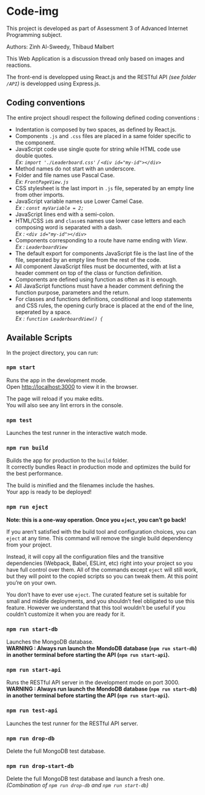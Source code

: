# Code-img

This project is developed as part of Assessment 3 of Advanced Internet Programming subject.

Authors: Zinh Al-Sweedy, Thibaud Malbert

This Web Application is a discussion thread only based on images and reactions.

The front-end is developped using React.js and the RESTful API *(see folder `/API`)* is developped using Express.js.

## Coding conventions

The entire project shoudl respect the following defined coding conventions :

* Indentation is composed by two spaces, as defined by React.js.
* Components `.js` and `.css` files are placed in a same folder specific to the component.
* JavaScript code use single quote for string while HTML code use double quotes.<br />
*Ex: `import './Leaderboard.css'` / `<div id="my-id"></div>`*
* Method names do not start with an underscore.
* Folder and file names use Pascal Case. <br />
*Ex: `FrontPageView.js`*
* CSS stylesheet is the last import in `.js` file, seperated by an empty line from other imports.
* JavaScript variable names use Lower Camel Case.<br />
*Ex : `const myVariable = 2;`*
* JavaScript lines end with a semi-colon.
* HTML/CSS `id`s and `class`es names use lower case letters and each composing word is separated with a dash.<br />
*Ex : `<div id="my-id"></div>`*
* Components corresponding to a route have name ending with *View*.<br />
*Ex : `LeaderboardView`*
* The default export for components JavaScript file is the last line of the file, seperated by an empty line from the rest of the code.
* All component JavaScript files must be documented, with at list a header comment on top of the class or function definition.
* Components are defined using function as often as it is enough.
* All JavaScript functions must have a header comment defining the function purpose, parameters and the return.
* For classes and functions definitions, conditional and loop statements and CSS rules, the opening curly brace is placed at the end of the line, seperated by a space.<br />
*Ex : `function LeaderboardView() {`*

## Available Scripts

In the project directory, you can run:

### `npm start`

Runs the app in the development mode.<br>
Open [http://localhost:3000](http://localhost:3000) to view it in the browser.

The page will reload if you make edits.<br>
You will also see any lint errors in the console.

### `npm test`

Launches the test runner in the interactive watch mode.

### `npm run build`

Builds the app for production to the `build` folder.<br>
It correctly bundles React in production mode and optimizes the build for the best performance.

The build is minified and the filenames include the hashes.<br>
Your app is ready to be deployed!

### `npm run eject`

**Note: this is a one-way operation. Once you `eject`, you can’t go back!**

If you aren’t satisfied with the build tool and configuration choices, you can `eject` at any time. This command will remove the single build dependency from your project.

Instead, it will copy all the configuration files and the transitive dependencies (Webpack, Babel, ESLint, etc) right into your project so you have full control over them. All of the commands except `eject` will still work, but they will point to the copied scripts so you can tweak them. At this point you’re on your own.

You don’t have to ever use `eject`. The curated feature set is suitable for small and middle deployments, and you shouldn’t feel obligated to use this feature. However we understand that this tool wouldn’t be useful if you couldn’t customize it when you are ready for it.

### `npm run start-db`

Launches the MongoDB database.<br />
**WARNING : Always run launch the MondoDB database (`npm run start-db`) in another terminal before starting the API (`npm run start-api`).**

### `npm run start-api`

Runs the RESTful API server in the development mode on port 3000.<br />
**WARNING : Always run launch the MondoDB database (`npm run start-db`) in another terminal before starting the API (`npm run start-api`).**

### `npm run test-api`

Launches the test runner for the RESTful API server.

### `npm run drop-db`

Delete the full MongoDB test database.

### `npm run drop-start-db`

Delete the full MongoDB test database and launch a fresh one. *(Combination of `npm run drop-db` and `npm run start-db`)*
